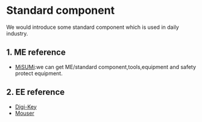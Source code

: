 # Standard component
We would introduce some standard component which is used in daily industry.

## 1. ME reference
* [MiSUMi](https://www.misumi.com.cn/):we can get ME/standard component,tools,equipment and safety protect equipment.
  
## 2. EE reference
* [Digi-Key](https://www.digikey.cn/)
* [Mouser](https://www.mouser.cn/)
